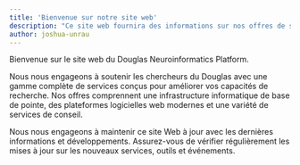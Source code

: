 ```yaml
---
title: 'Bienvenue sur notre site web'
description: "Ce site web fournira des informations sur nos offres de services actuelles, ainsi qu'un aperçu de nos développements et de nos projets futurs."
author: joshua-unrau
---
```


Bienvenue sur le site web du Douglas Neuroinformatics Platform.

Nous nous engageons à soutenir les chercheurs du Douglas avec une gamme complète de services conçus pour améliorer vos capacités de recherche. Nos offres comprennent une infrastructure informatique de base de pointe, des plateformes logicielles web modernes et une variété de services de conseil.

Nous nous engageons à maintenir ce site Web à jour avec les dernières informations et développements. Assurez-vous de vérifier régulièrement les mises à jour sur les nouveaux services, outils et événements.